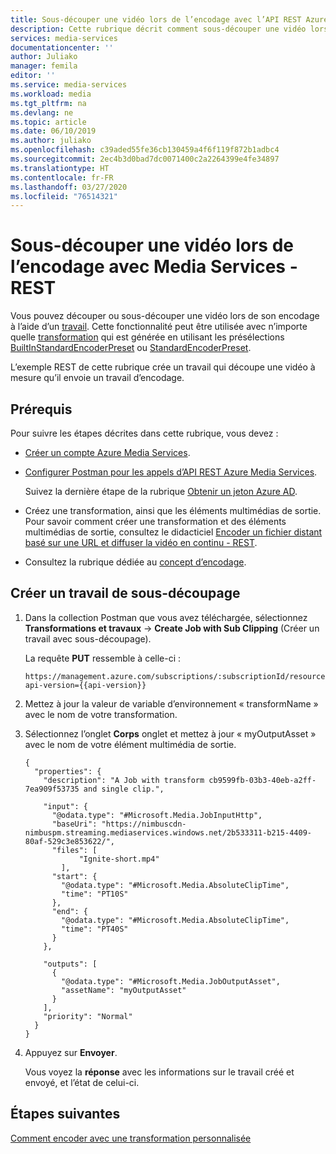 ```yaml
---
title: Sous-découper une vidéo lors de l’encodage avec l’API REST Azure Media Services
description: Cette rubrique décrit comment sous-découper une vidéo lors de l’encodage avec Azure Media Services à l’aide de l’API REST
services: media-services
documentationcenter: ''
author: Juliako
manager: femila
editor: ''
ms.service: media-services
ms.workload: media
ms.tgt_pltfrm: na
ms.devlang: ne
ms.topic: article
ms.date: 06/10/2019
ms.author: juliako
ms.openlocfilehash: c39aded55fe36cb130459a4f6f119f872b1adbc4
ms.sourcegitcommit: 2ec4b3d0bad7dc0071400c2a2264399e4fe34897
ms.translationtype: HT
ms.contentlocale: fr-FR
ms.lasthandoff: 03/27/2020
ms.locfileid: "76514321"
---
```

# <a name="subclip-a-video-when-encoding-with-media-services---rest"></a>Sous-découper une vidéo lors de l’encodage avec Media Services - REST

Vous pouvez découper ou sous-découper une vidéo lors de son encodage à l’aide d’un [travail](https://docs.microsoft.com/rest/api/media/jobs). Cette fonctionnalité peut être utilisée avec n’importe quelle [transformation](https://docs.microsoft.com/rest/api/media/transforms) qui est générée en utilisant les présélections [BuiltInStandardEncoderPreset](https://docs.microsoft.com/rest/api/media/transforms/createorupdate#builtinstandardencoderpreset) ou [StandardEncoderPreset](https://docs.microsoft.com/rest/api/media/transforms/createorupdate#standardencoderpreset). 

L’exemple REST de cette rubrique crée un travail qui découpe une vidéo à mesure qu’il envoie un travail d’encodage. 

## <a name="prerequisites"></a>Prérequis

Pour suivre les étapes décrites dans cette rubrique, vous devez :

- [Créer un compte Azure Media Services](create-account-cli-how-to.md).
- [Configurer Postman pour les appels d’API REST Azure Media Services](media-rest-apis-with-postman.md).
    
    Suivez la dernière étape de la rubrique [Obtenir un jeton Azure AD](media-rest-apis-with-postman.md#get-azure-ad-token). 
- Créez une transformation, ainsi que les éléments multimédias de sortie. Pour savoir comment créer une transformation et des éléments multimédias de sortie, consultez le didacticiel [Encoder un fichier distant basé sur une URL et diffuser la vidéo en continu - REST](stream-files-tutorial-with-rest.md).
- Consultez la rubrique dédiée au [concept d’encodage](encoding-concept.md).

## <a name="create-a-subclipping-job"></a>Créer un travail de sous-découpage

1. Dans la collection Postman que vous avez téléchargée, sélectionnez **Transformations et travaux** -> **Create Job with Sub Clipping** (Créer un travail avec sous-découpage).
    
    La requête **PUT** ressemble à celle-ci :
    
    ```
    https://management.azure.com/subscriptions/:subscriptionId/resourceGroups/:resourceGroupName/providers/Microsoft.Media/mediaServices/:accountName/transforms/:transformName/jobs/:jobName?api-version={{api-version}}
    ```
1. Mettez à jour la valeur de variable d’environnement « transformName » avec le nom de votre transformation. 
1. Sélectionnez l’onglet **Corps** onglet et mettez à jour « myOutputAsset » avec le nom de votre élément multimédia de sortie.

    ```
    {
      "properties": {
        "description": "A Job with transform cb9599fb-03b3-40eb-a2ff-7ea909f53735 and single clip.",
       
        "input": {
          "@odata.type": "#Microsoft.Media.JobInputHttp",
          "baseUri": "https://nimbuscdn-nimbuspm.streaming.mediaservices.windows.net/2b533311-b215-4409-80af-529c3e853622/",
          "files": [
                "Ignite-short.mp4"
            ],
          "start": {
            "@odata.type": "#Microsoft.Media.AbsoluteClipTime",
            "time": "PT10S"
          },
          "end": {
            "@odata.type": "#Microsoft.Media.AbsoluteClipTime",
            "time": "PT40S"
          }
        },
      
        "outputs": [
          {
            "@odata.type": "#Microsoft.Media.JobOutputAsset",
            "assetName": "myOutputAsset"
          }
        ],
        "priority": "Normal"
      }
    }
    ```
1. Appuyez sur **Envoyer**.

    Vous voyez la **réponse** avec les informations sur le travail créé et envoyé, et l’état de celui-ci. 

## <a name="next-steps"></a>Étapes suivantes

[Comment encoder avec une transformation personnalisée](custom-preset-rest-howto.md) 
